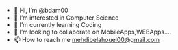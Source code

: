 - 👋 Hi, I’m @bdam00
- 👀 I’m interested in Computer Science
- 🌱 I’m currently learning Coding
- 💞️ I’m looking to collaborate on MobileApps,WEBApps....
- 📫 How to reach me mehdibelahouel00@gmail.com

<!---
bdam00/bdam00 is a ✨ special ✨ repository because its `README.md` (this file) appears on your GitHub profile.
You can click the Preview link to take a look at your changes.
--->
